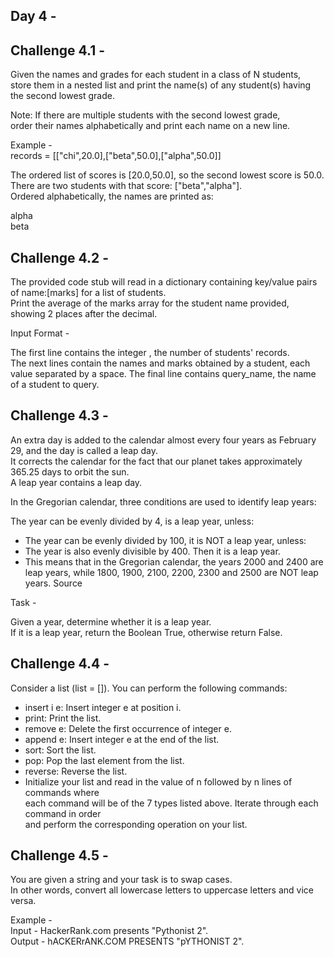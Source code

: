 Day 4 - 
-----
Challenge 4.1 - 
-------------
Given the names and grades for each student in a class of N students,  
store them in a nested list and print the name(s) of any student(s) having the second lowest grade.

Note: If there are multiple students with the second lowest grade,  
order their names alphabetically and print each name on a new line.

Example -  
records = [["chi",20.0],["beta",50.0],["alpha",50.0]]  

The ordered list of scores is [20.0,50.0], so the second lowest score is 50.0.  
There are two students with that score: ["beta","alpha"].  
Ordered alphabetically, the names are printed as:  

alpha  
beta

Challenge 4.2 - 
-------------

The provided code stub will read in a dictionary containing key/value pairs of name:[marks] for a list of students.  
Print the average of the marks array for the student name provided, showing 2 places after the decimal.  

Input Format -  

The first line contains the integer , the number of students' records.  
The next  lines contain the names and marks obtained by a student, each value separated by a space. The final line contains query_name, the name of a student to query.  

Challenge 4.3 - 
-------------

An extra day is added to the calendar almost every four years as February 29, and the day is called a leap day.    
It corrects the calendar for the fact that our planet takes approximately 365.25 days to orbit the sun.   
A leap year contains a leap day.  

In the Gregorian calendar, three conditions are used to identify leap years:   

The year can be evenly divided by 4, is a leap year, unless:  
- The year can be evenly divided by 100, it is NOT a leap year, unless:
- The year is also evenly divisible by 400. Then it is a leap year.
- This means that in the Gregorian calendar, the years 2000 and 2400 are leap years, while 1800, 1900, 2100, 2200, 2300 and 2500 are NOT leap years. Source

Task -  

Given a year, determine whether it is a leap year.  
If it is a leap year, return the Boolean True, otherwise return False.  

Challenge 4.4 - 
-------------

Consider a list (list = []). You can perform the following commands:

- insert i e: Insert integer e at position i.
- print: Print the list.
- remove e: Delete the first occurrence of integer e.
- append e: Insert integer e at the end of the list.
- sort: Sort the list.
- pop: Pop the last element from the list.
- reverse: Reverse the list.
- Initialize your list and read in the value of n followed by n lines of commands where  
each command will be of the 7 types listed above. Iterate through each command in order  
and perform the corresponding operation on your list.


Challenge 4.5 - 
-------------

You are given a string and your task is to swap cases.  
In other words, convert all lowercase letters to uppercase letters and vice versa.

Example -   
Input -  HackerRank.com presents "Pythonist 2".   
Output -  hACKERrANK.COM PRESENTS "pYTHONIST 2".  

